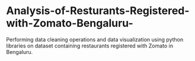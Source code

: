 # Analysis-of-Resturants-Registered-with-Zomato-Bengaluru-
Performing data cleaning operations and data visualization using python libraries on dataset containing restaurants registered with Zomato in Bengaluru. 
